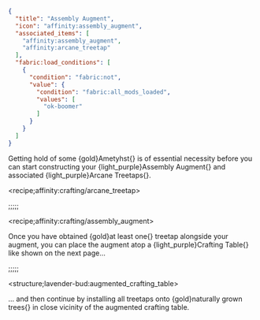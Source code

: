 ```json
{
  "title": "Assembly Augment",
  "icon": "affinity:assembly_augment",
  "associated_items": [
    "affinity:assembly_augment",
    "affinity:arcane_treetap"
  ],
  "fabric:load_conditions": [
    {
      "condition": "fabric:not",
      "value": {
        "condition": "fabric:all_mods_loaded",
        "values": [
          "ok-boomer"
        ]
      }
    }
  ]
}
```

Getting hold of some {gold}Ametyhst{} is of essential necessity before you can start constructing your {light_purple}Assembly 
Augment{} and associated {light_purple}Arcane Treetaps{}.

<recipe;affinity:crafting/arcane_treetap>

;;;;;

<recipe;affinity:crafting/assembly_augment>

Once you have obtained {gold}at least one{} treetap alongside your augment, you can place the augment atop a 
{light_purple}Crafting Table{} like shown on the next page...


;;;;;

<structure;lavender-bud:augmented_crafting_table>

... and then continue by installing all treetaps onto {gold}naturally grown trees{} in close vicinity of the augmented
crafting table.